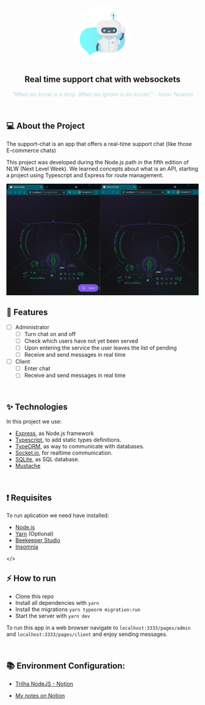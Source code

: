 <div align="center">
  <img style="border-radius:50%;" src="https://github.com/sestevao/chatty/blob/main/.github/chat-bot.jpg?raw=true" width=150 />
</div>

<h2 align="center">Real time support chat with websockets</h2>

<p align="center" style="color:lightblue; font-style:italic;">“What we know is a drop. What we ignore is an ocean.” - <em>Isaac Newton</em></p>

</br>

## 💻 About the Project

The support-chat is an app that offers a real-time support chat (like those E-commerce chats)

This project was developed during the Node.js path in the fifth edition of NLW (Next Level Week). We learned concepts about what is an API, starting a project using Typescript and Express for route management.

<img src="https://github.com/sestevao/chatty/blob/main/.github/Animation.gif?raw=true" alt="projeto">

<br>

## 🚀 Features

- [ ]  Administrator
    - [ ]  Turn chat on and off
    - [ ]  Check which users have not yet been served
    - [ ]  Upon entering the service the user leaves the list of pending
    - [ ]  Receive and send messages in real time
- [ ]  Client
    - [ ]  Enter chat
    - [ ]  Receive and send messages in real time

<br>

## ✨ Technologies
In this project we use:

- [Express](https://expressjs.com/), as Node.js framework
- [Typescript](https://www.typescriptlang.org/), to add static types definitions.
- [TypeORM](https://typeorm.io/#/), as way to communicate with databases.
- [Socket.io](https://socket.io/), for realtime communication.
- [SQLite](https://www.sqlite.org/index.html), as SQL database.
- [Mustache](https://mustache.github.io/)

<br>

## ❗️ Requisites
To run aplication we need have installed:

- [Node.js](https://nodejs.org/en/)
- [Yarn](https://yarnpkg.com/) (Optional)
- [Beekeeper Studio](https://www.beekeeperstudio.io/)
- [Insomnia](https://insomnia.rest/)

</>

## ⚡ How to run

- Clone this repo
- Install all dependencies with `yarn`
- Install the migrations `yarn typeorm migration:run`
- Start the server with `yarn dev`

To run this app in a web browser
navigate to `localhost:3333/pages/admin` and `localhost:3333/pages/client` and enjoy sending messages.

<br>

## 📚 Environment Configuration:
- [Trilha NodeJS - Notion](https://www.notion.so/Trilha-Node-js-0b238db0256c4ce889df0e9ce92f4a68)

- [My notes on Notion](https://www.notion.so/Trilha-Node-js-99e5035e5dfb425fa86292f91ff352ba)